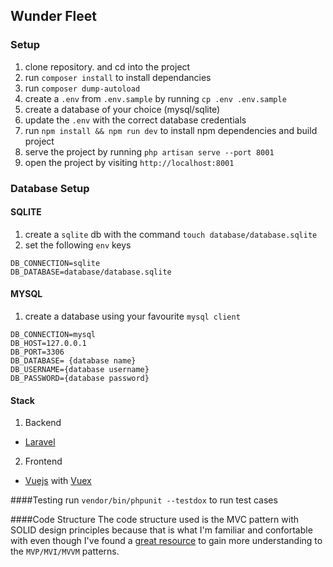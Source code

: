 
## Wunder Fleet

### Setup
1. clone repository. and cd into the project
2. run `composer install` to install dependancies
3. run `composer dump-autoload`
4. create a `.env` from `.env.sample` by running `cp .env .env.sample`
5. create a database of your choice (mysql/sqlite)
6. update the `.env` with the correct database credentials
7. run `npm install && npm run dev` to install npm dependencies and build project
8. serve the project by running `php artisan serve --port 8001` 
9. open the project by visiting `http://localhost:8001`


### Database Setup
#### SQLITE
1. create a `sqlite` db with the command `touch database/database.sqlite`
2. set the following `env` keys
```
DB_CONNECTION=sqlite
DB_DATABASE=database/database.sqlite
```

#### MYSQL
1. create a database using your favourite `mysql client`
```
DB_CONNECTION=mysql
DB_HOST=127.0.0.1
DB_PORT=3306
DB_DATABASE= {database name}
DB_USERNAME={database username}
DB_PASSWORD={database password}
```

#### Stack
1. Backend
 - [Laravel](https://laravel.com)
2. Frontend
- [Vuejs](https://vuejs.org/) with [Vuex](https://vuex.vuejs.org/)

####Testing 
run `vendor/bin/phpunit --testdox` to run test cases

####Code Structure
The code structure used is the MVC pattern with SOLID design principles because that is what I'm familiar and 
confortable with even though I've found a [great resource](https://academy.realm.io/posts/mvc-vs-mvp-vs-mvvm-vs-mvi-mobilization-moskala/) 
to gain more understanding to the `MVP/MVI/MVVM` patterns. 